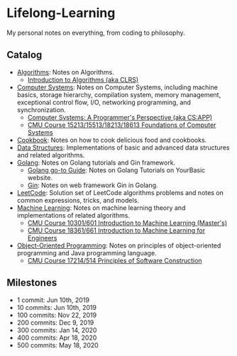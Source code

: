# Lifelong-Learning

My personal notes on everything, from coding to philosophy.

## Catalog

* [Algorithms](./Algorithms/): Notes on Algorithms.
  * [Introduction to Algorithms (aka CLRS)](./CLRS/Algorithms/)
* [Computer Systems](./Computer-Systems/): Notes on Computer Systems, including machine basics, storage hierarchy, compilation system, memory management, exceptional control flow, I/O, networking programming, and synchronization.
  * [Computer Systems: A Programmer's Perspective (aka CS:APP)](./Computer-Systems/CSAPP/)
  * [CMU Course 15213/15513/18213/18613 Foundations of Computer Systems](./Computer-Systems/cmu-18613/)
* [Cookbook](./Cookbook/): Notes on how to cook delicious food and cookbooks.
* [Data Structures](./Data-Structures/): Implementations of basic and advanced data structures and related algorithms.
* [Golang](./Golang/): Notes on Golang tutorials and Gin framework.
  * [Golang go-to Guide](./Golang/Go-go-to-Guide/): Notes on Golang Tutorials on YourBasic website.
  * [Gin](./Golang/Gin): Notes on web framework Gin in Golang.
* [LeetCode](./LeetCode/): Solution set of LeetCode algorithms problems and notes on common expressions, tricks, and models.
* [Machine Learning](./Machine-Learning/): Notes on machine learning theory and implementations of related algorithms.
  * [CMU Course 10301/601 Introduction to Machine Learning (Master's)](./Machine-Learning/cmu-10601/)
  * [CMU Course 18361/661 Introduction to Machine Learning for Engineers](./Machine-Learning/cmu-18661/)
* [Object-Oriented Programming](./Object-Oriented-Programming/): Notes on principles of object-oriented programming and Java programming language.
  * [CMU Course 17214/514 Principles of Software Construction](./Object-Oriented-Programming/cmu-17514/)

## Milestones

* 1 commit: Jun 10th, 2019
* 10 commits: Jun 10th, 2019
* 100 commits: Nov 22, 2019
* 200 commits: Dec 9, 2019
* 300 commits: Jan 14, 2020
* 400 commits: Apr 18, 2020
* 500 commits: May 18, 2020

